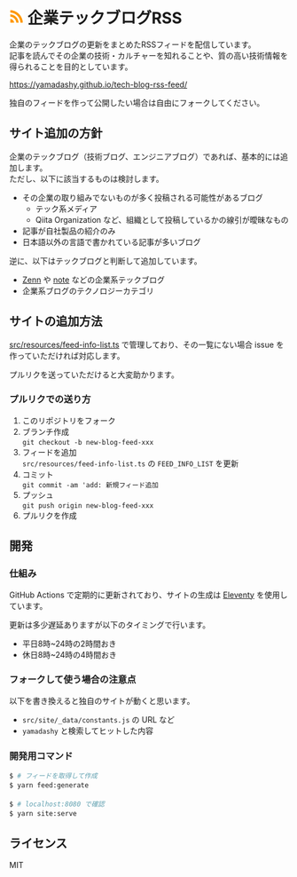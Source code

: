 # <img src="src/site/images/icon-transparent.png" height=26> 企業テックブログRSS
企業のテックブログの更新をまとめたRSSフィードを配信しています。  
記事を読んでその企業の技術・カルチャーを知れることや、質の高い技術情報を得られることを目的としています。

https://yamadashy.github.io/tech-blog-rss-feed/


独自のフィードを作って公開したい場合は自由にフォークしてください。

## サイト追加の方針
企業のテックブログ（技術ブログ、エンジニアブログ）であれば、基本的には追加します。  
ただし、以下に該当するものは検討します。

- その企業の取り組みでないものが多く投稿される可能性があるブログ
  - テック系メディア
  - Qiita Organization など、組織として投稿しているかの線引が曖昧なもの
- 記事が自社製品の紹介のみ
- 日本語以外の言語で書かれている記事が多いブログ

逆に、以下はテックブログと判断して追加しています。

- [Zenn](https://zenn.dev/) や [note](https://note.com/) などの企業系テックブログ
- 企業系ブログのテクノロジーカテゴリ

## サイトの追加方法
[src/resources/feed-info-list.ts](https://github.com/yamadashy/tech-blog-rss-feed/blob/main/src/resources/feed-info-list.ts) で管理しており、その一覧にない場合 issue を作っていただければ対応します。  

プルリクを送っていただけると大変助かります。

### プルリクでの送り方
1. このリポジトリをフォーク
2. ブランチ作成  
   `git checkout -b new-blog-feed-xxx`
3. フィードを追加  
   `src/resources/feed-info-list.ts` の `FEED_INFO_LIST` を更新
4. コミット  
   `git commit -am 'add: 新規フィード追加`
5. プッシュ  
   `git push origin new-blog-feed-xxx`
6. プルリクを作成

## 開発

### 仕組み
GitHub Actions で定期的に更新されており、サイトの生成は [Eleventy](https://www.11ty.dev/) を使用しています。

更新は多少遅延ありますが以下のタイミングで行います。
- 平日8時~24時の2時間おき
- 休日8時~24時の4時間おき

### フォークして使う場合の注意点
以下を書き換えると独自のサイトが動くと思います。

- `src/site/_data/constants.js` の URL など
- `yamadashy` と検索してヒットした内容

### 開発用コマンド
```bash
$ # フィードを取得して作成
$ yarn feed:generate

$ # localhost:8080 で確認
$ yarn site:serve
```

## ライセンス
MIT
